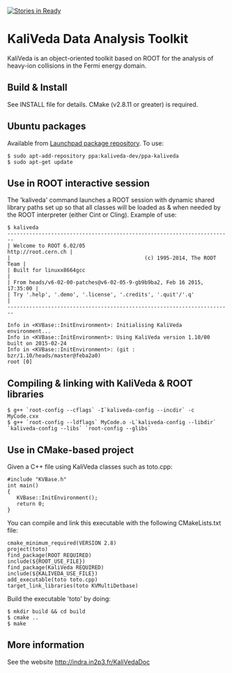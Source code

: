 [![Stories in Ready](https://badge.waffle.io/kaliveda-dev/kaliveda.png?label=ready&title=Ready)](http://waffle.io/kaliveda-dev/kaliveda)
# KaliVeda Data Analysis Toolkit

KaliVeda is an object-oriented toolkit based on ROOT for the analysis of heavy-ion collisions in the Fermi energy domain.

## Build & Install

See INSTALL file for details. CMake (v2.8.11 or greater) is required.

## Ubuntu packages

Available from [Launchpad package repository](https://code.launchpad.net/~kaliveda-dev/+archive/ppa-kaliveda). To use:

    $ sudo apt-add-repository ppa:kaliveda-dev/ppa-kaliveda
    $ sudo apt-get update

## Use in ROOT interactive session

The 'kaliveda' command launches a ROOT session with dynamic shared library paths set up so that all classes will be loaded as & when needed by the ROOT interpreter (either Cint or Cling). Example of use:

    $ kaliveda
    ------------------------------------------------------------------------
    | Welcome to ROOT 6.02/05                            http://root.cern.ch |
    |                                           (c) 1995-2014, The ROOT Team |
    | Built for linuxx8664gcc                                                |
    | From heads/v6-02-00-patches@v6-02-05-9-gb9b9ba2, Feb 16 2015, 17:35:00 |
    | Try '.help', '.demo', '.license', '.credits', '.quit'/'.q'             |
    ------------------------------------------------------------------------
    
    Info in <KVBase::InitEnvironment>: Initialising KaliVeda environment...
    Info in <KVBase::InitEnvironment>: Using KaliVeda version 1.10/00 built on 2015-02-24
    Info in <KVBase::InitEnvironment>: (git : bzr/1.10/heads/master@feba2a0)
    root [0] 

## Compiling & linking with KaliVeda & ROOT libraries

    $ g++ `root-config --cflags` -I`kaliveda-config --incdir` -c MyCode.cxx
    $ g++ `root-config --ldflags` MyCode.o -L`kaliveda-config --libdir` `kaliveda-config --libs` `root-config --glibs`

## Use in CMake-based project

Given a C++ file using KaliVeda classes such as toto.cpp:

    #include "KVBase.h"
    int main()
    {
       KVBase::InitEnvironment();
       return 0;
    }

You can compile and link this executable with the following CMakeLists.txt file:

    cmake_minimum_required(VERSION 2.8)
    project(toto)
    find_package(ROOT REQUIRED)
    include(${ROOT_USE_FILE})
    find_package(KaliVeda REQUIRED)
    include(${KALIVEDA_USE_FILE})
    add_executable(toto toto.cpp)
    target_link_libraries(toto KVMultiDetbase)

Build the executable 'toto' by doing:

    $ mkdir build && cd build
    $ cmake ..
    $ make

## More information

See the website http://indra.in2p3.fr/KaliVedaDoc


